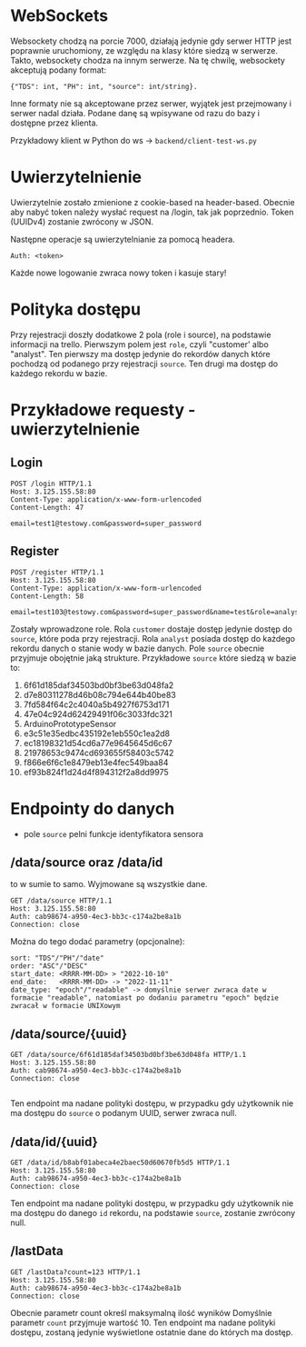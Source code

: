 # WebSockets

Websockety chodzą na porcie 7000, działają jedynie gdy serwer HTTP jest poprawnie uruchomiony, ze względu na klasy które siedzą w serwerze. Takto, websockety chodza na innym serwerze.
Na tę chwilę, websockety akceptują podany format:

```
{"TDS": int, "PH": int, "source": int/string}.
```

Inne formaty nie są akceptowane przez serwer, wyjątek jest przejmowany i serwer nadal działa.
Podane danę są wpisywane od razu do bazy i dostępne przez klienta.

Przykładowy klient w Python do ws -> `backend/client-test-ws.py`

# Uwierzytelnienie

Uwierzytelnie zostało zmienione z cookie-based na header-based.
Obecnie aby nabyć token należy wysłać request na /login, tak jak poprzednio.
Token (UUIDv4) zostanie zwrócony w JSON.

Następne operacje są uwierzytelnianie za pomocą headera.

```
Auth: <token>
```

Każde nowe logowanie zwraca nowy token i kasuje stary!

# Polityka dostępu

Przy rejestracji doszły dodatkowe 2 pola (role i source), na podstawie informacji na trello. Pierwszym polem jest `role`, czyli "customer' albo "analyst". Ten pierwszy ma dostęp jedynie do rekordów danych które pochodzą od podanego przy rejestracji `source`. Ten drugi ma dostęp do każdego rekordu w bazie.

# Przykładowe requesty - uwierzytelnienie

## Login

```
POST /login HTTP/1.1
Host: 3.125.155.58:80
Content-Type: application/x-www-form-urlencoded
Content-Length: 47

email=test1@testowy.com&password=super_password
```

## Register

```
POST /register HTTP/1.1
Host: 3.125.155.58:80
Content-Type: application/x-www-form-urlencoded
Content-Length: 58

email=test103@testowy.com&password=super_password&name=test&role=analyst&source=34811126dda548698a1c3f17f8e6d099

```

Zostały wprowadzone role. Rola `customer` dostaje dostęp jedynie dostęp do `source`, które poda przy rejestracji. Rola `analyst` posiada dostęp do każdego rekordu danych o stanie wody w bazie danych.
Pole `source` obecnie przyjmuje obojętnie jaką strukture. Przykładowe `source` które siedzą w bazie to:

1. 6f61d185daf34503bd0bf3be63d048fa2
2. d7e80311278d46b08c794e644b40be83
3. 7fd584f64c2c4040a5b4927f6753d171
4. 47e04c924d62429491f06c3033fdc321
5. ArduinoPrototypeSensor
6. e3c51e35edbc435192e1eb550c1ea2d8
7. ec18198321d54cd6a77e9645645d6c67
8. 21978653c9474cd693655f58403c5742
9. f866e6f6c1e8479eb13e4fec549baa84
10. ef93b824f1d24d4f894312f2a8dd9975

# Endpointy do danych

- pole `source` pelni funkcje identyfikatora sensora

## /data/source oraz /data/id

to w sumie to samo. Wyjmowane są wszystkie dane.

```
GET /data/source HTTP/1.1
Host: 3.125.155.58:80
Auth: cab98674-a950-4ec3-bb3c-c174a2be8a1b
Connection: close
```

Można do tego dodać parametry (opcjonalne):

```
sort: "TDS"/"PH"/"date"
order: "ASC"/"DESC"
start_date: <RRRR-MM-DD> > "2022-10-10"
end_date:   <RRRR-MM-DD> -> "2022-11-11"
date_type: "epoch"/"readable" -> domyślnie serwer zwraca date w formacie "readable", natomiast po dodaniu parametru "epoch" będzie zwracał w formacie UNIXowym

```

## /data/source/{uuid}

```
GET /data/source/6f61d185daf34503bd0bf3be63d048fa HTTP/1.1
Host: 3.125.155.58:80
Auth: cab98674-a950-4ec3-bb3c-c174a2be8a1b
Connection: close


```

Ten endpoint ma nadane polityki dostępu, w przypadku gdy użytkownik nie ma dostępu do `source` o podanym UUID, serwer zwraca null.

## /data/id/{uuid}

```
GET /data/id/b8abf01abeca4e2baec50d60670fb5d5 HTTP/1.1
Host: 3.125.155.58:80
Auth: cab98674-a950-4ec3-bb3c-c174a2be8a1b
Connection: close
```

Ten endpoint ma nadane polityki dostępu, w przypadku gdy użytkownik nie ma dostępu do danego `id` rekordu, na podstawie `source`, zostanie zwrócony null.

## /lastData

```
GET /lastData?count=123 HTTP/1.1
Host: 3.125.155.58:80
Auth: cab98674-a950-4ec3-bb3c-c174a2be8a1b
Connection: close
```

Obecnie parametr count określ maksymalną ilość wyników
Domyślnie parametr `count` przyjmuje wartość 10.
Ten endpoint ma nadane polityki dostępu, zostaną jedynie wyświetlone ostatnie dane do których ma dostęp.
